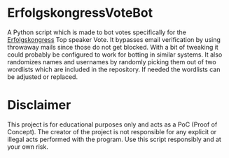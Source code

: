  # ErfolgskongressVoteBot
A Python script which is made to bot votes specifically for the [Erfolgskongress](https://www.erfolgskongress.de) Top speaker Vote. It bypasses email verification by using throwaway mails since those do not get blocked. With a bit of tweaking it could probably be configured to work for botting in similar systems. It also randomizes names and usernames by randomly picking them out of two wordlists which are included in the repository. If needed the wordlists can be adjusted or replaced.

# Disclaimer
This project is for educational purposes only and acts as a PoC (Proof of Concept). The creator of the project is not responsible for any explicit or illegal acts performed with the program. Use this script responsibly and at your own risk.
